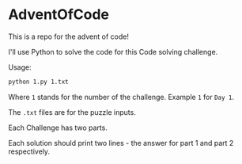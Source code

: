 # AdventOfCode
This is a repo for the advent of code!

I'll use Python to solve the code for this Code solving challenge.

Usage: 
```sh
python 1.py 1.txt
```
Where `1` stands for the number of the challenge. Example `1` for `Day 1`.

The `.txt` files are for the puzzle inputs.

Each Challenge has two parts.

Each solution should print two lines - the answer for part 1 and part 2 respectively.
